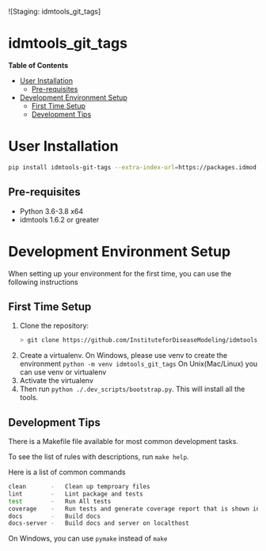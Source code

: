 ![Staging: idmtools_git_tags]

# idmtools_git_tags

<!-- START doctoc generated TOC please keep comment here to allow auto update -->
<!-- DON'T EDIT THIS SECTION, INSTEAD RE-RUN doctoc TO UPDATE -->
**Table of Contents**

- [User Installation](#user-installation)
  - [Pre-requisites](#pre-requisites)
- [Development Environment Setup](#development-environment-setup)
  - [First Time Setup](#first-time-setup)
  - [Development Tips](#development-tips)

<!-- END doctoc generated TOC please keep comment here to allow auto update -->


# User Installation

```bash
pip install idmtools-git-tags --extra-index-url=https://packages.idmod.org/api/pypi/pypi-production/simple
```

## Pre-requisites
- Python 3.6-3.8 x64
- idmtools 1.6.2 or greater

# Development Environment Setup

When setting up your environment for the first time, you can use the following instructions

## First Time Setup
1) Clone the repository:
   ```bash
   > git clone https://github.com/InstituteforDiseaseModeling/idmtools_git_tags.git
   ```
2) Create a virtualenv. On Windows, please use venv to create the environment
   `python -m venv idmtools_git_tags`
   On Unix(Mac/Linux) you can use venv or virtualenv
3) Activate the virtualenv
4) Then run `python ./.dev_scripts/bootstrap.py`. This will install all the tools. 

## Development Tips

There is a Makefile file available for most common development tasks. 

To see the list of rules with descriptions, run `make help`.

Here is a list of common commands
```bash
clean       -   Clean up temproary files
lint        -   Lint package and tests
test        -   Run All tests
coverage    -   Run tests and generate coverage report that is shown in browser
docs        -   Build docs
docs-server -   Build docs and server on localthost
```
On Windows, you can use `pymake` instead of `make`
